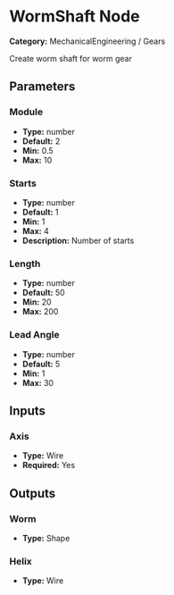 
# WormShaft Node

**Category:** MechanicalEngineering / Gears

Create worm shaft for worm gear

## Parameters


### Module
- **Type:** number
- **Default:** 2
- **Min:** 0.5
- **Max:** 10



### Starts
- **Type:** number
- **Default:** 1
- **Min:** 1
- **Max:** 4
- **Description:** Number of starts


### Length
- **Type:** number
- **Default:** 50
- **Min:** 20
- **Max:** 200



### Lead Angle
- **Type:** number
- **Default:** 5
- **Min:** 1
- **Max:** 30



## Inputs


### Axis
- **Type:** Wire
- **Required:** Yes



## Outputs


### Worm
- **Type:** Shape



### Helix
- **Type:** Wire





